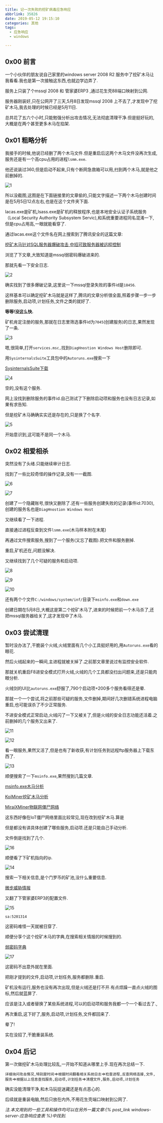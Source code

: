 ```yaml
---
title: 记一次失败的挖矿病毒应急响应
abbrlink: 35826
date: 2019-05-12 19:15:10
categories: 其他
tags:
  - 应急响应
  - windows

---
```


## 0x00 前言

一个小伙伴的朋友说自己家里的windows server 2008 R2 服务中了挖矿木马让我看看.我也是第一次接触这东西,也就边学边弄了.

服务上只装了个mssql 2008 和 管家婆ERP3 ,通过花生壳88端口映射到公网.

服务器刚装好,只在公网开了三天,5月8日发现mssql 2008 上不去了,才发现中了挖矿木马,我去处理的时候已经是5月11日.

总共花了五六个小时,只能勉强分析出攻击情况,无法彻底清理干净.但是挺好玩的,大概是在两个甚至更多木马在掐架.

## 0x01 粗略分析

我接手的时候,他说已经删了两个木马文件.但是重启后这两个木马文件没再次生成,服务还是有一个高cpu占用的进程`lsmm.exe`.

他还说装过360,但是启动不起来,只有个断网急救箱可以用,扫到两个木马,就是他之前删掉的.

![1](1.png)

所以没截图,这图是在下面链接里的文章偷的,只能文字描述一下两个木马创建时间是在5月5日12点左右,也是在这个文件夹下面.

lacas.exe是矿机,lsass.exe是矿机的释放程序,也是本地安全认证子系统服务（Local Security Authority Subsystem Servic),和系统重要进程同名混淆一下,但是cpu占用高,一眼就能看穿了.

通过lacas.exe这个文件名在网上搜索到了腾讯安全的这篇文章:

[挖矿木马针对SQL服务器爆破攻击 中招可致服务器被远程控制](<https://s.tencent.com/research/report/684.html>)

浏览了下文章,大致知道是mssql弱密码爆破进来的.

那就先看一下安全日志.

![2](2.png)

确实找到了很多爆破记录,这里说一下mssql登录失败的事件id是`18456`.

这样基本可以确定挖矿木马就是这样了,腾讯的文章分析很全面,照着步骤一步一步删除服务,启动项,计划任务,文件之类的就好了.

**等等!没这么快.**

矿机肯定注册的服务,那就在日志里筛选事件id为`7045`(创建服务)的日志,果然发现了一条.

![3](3.png)

嗯,很简单,打开`services.msc,`找到`DiagHnostion Windows Host`删除即可.

用`SysinternalsSuite`工具包中的`Autoruns.exe`搜索一下

[SysinternalsSuite下载](<https://docs.microsoft.com/en-us/sysinternals/downloads/sysinternals-suite>)

![4](4.png)

空的,没有这个服务.

网上没找到删除服务的事件id.自己测试了下删除启动项和服务也没有日志记录,如果有求告知.

但是挖矿木马确确实实还是存在的,只是换了个名字.

![5](5.png)

开始意识到,这可能不是同一个木马.



## 0x02 相爱相杀

突然没有了头绪.只能继续审计日志.

找到了一些比较奇怪的操作记录,没有一一截图.

![6](6.png)

![7](7.png)

创建了一个隐藏账号,很快又删除了.还有一些服务创建失败的记录(事件id:7030),创建的服务名也是`DiagHnostion Windows Host`

又继续看了一下进程.

直接通过进程反查到文件`lsmm.exe`(木马样本附在末尾)

再通过文件搜索服务,搜到了一个服务(又忘了截图).把文件和服务删掉.

重启,矿机还在,问题没解决.

又继续找到了几个可疑的服务和启动项.

![8](8.png)

![9](9.png)

![10](10.png)

还有两个个文件`C:/windows/system/inf/`目录下`msinfo.exe`和`down.exe`

创建日期在5月8日,大概这是第二个挖矿木马了,进来的时候把前一个木马杀了,还把mssql服务器给关了,这才发现中了木马.

## 0x03 尝试清理

暂时没办法了,干脆装个火绒,火绒里面有几个小工具挺好用的,用`Autoruns.exe`看的眼花.

然后火绒起来的一瞬间,主进程就被关掉了.之前那文章里说过有监控安全软件.

那就关机重启F8进安全模式打开火绒,火绒的几个工具都没扫出问题来,还是只能肉眼分析.

火绒剑的UI比`autoruns.exe`舒服了,790个启动项+200多个服务看得还是晕.

那就一个一个尝试,将之前那些可疑的服务,文件删掉,期间好几次删错系统进程电脑重启,也可能误杀了不少正常服务.

不进安全模式正常启动,火绒闪了一下又被关了,但是火绒的安全日志功能还活着.之前删掉的几个服务又出来了.

![11](11.jpg)

![12](12.png)

看一眼服务,果然又活了,但是也有了新收获,有计划任务到远程ftp服务器上下载东西了.

![13](13.png)

顺便搜索了一下`msinfo.exe`,果然搜到几篇文章.

[msinfo.exe木马分析](http://ronpa.top/2019/02/25/木马分析-msinfo-exe/)

[KoiMiner挖矿木马分析](<https://www.freebuf.com/articles/network/189501.html>)

[MiraiXMiner物联网僵尸网络](<https://www.sangfor.com/source/blog-network-security/1101.html>)

这东西好像在IoT僵尸网络里面比较常见,现在改到挖矿木马.算是

但是都没有讲具体创建了哪些服务,启动项.还是只能自己手动分析.

文件倒是找到了几个.

![16](16.png)

顺便看了下矿机指向的ip.

![14](14.png)

搜索一下相关信息,是个门罗币的矿池,没什么重要信息.

[微步威胁情报](<https://x.threatbook.cn/nodev4/ip/78.46.91.134>)

又翻了下管家婆ERP3的配置文件.

![15](15.png)

`sa:5201314`

这密码难怪一天就被日穿了.

顺便分享个这个挖矿木马的字典,在搜索相关情报的时候搜到的.

[弱密码字典](<http://211.112.25.235/ezon/sw/SWFT/Image/user/web/password.txt>)

![17](17.png)

这密码不出意外就在里面.

把刚才提到的文件,启动项,计划任务,服务都删除.重启.

矿机没有运行,服务也没有再次出现,但是火绒还是打不开.有点烦躁一直点火绒的图标,然后就蓝屏了.

应该是注入或者替换了某些系统进程,可以的启动项和服务我都一个一个看过去了.,

再次重启,这下好了,服务,启动项,计划任务,文件都回来了.

晕了!

实在没招了,干脆重装系统.

## 0x04 后记

第一次做挖矿木马处理比较乱,一开始不知道从哪里上手.现在再次总结一下.

`详细询问攻击情况,特别是时间`$\Longrightarrow$`根据时间翻看相关系统日志`$\Longrightarrow$`检查进程,反查网络连接,文件,服务`$\Longrightarrow$`根据以上信息查找服务,启动项,计划任务`$\Longrightarrow$`清理文件,服务,启动项,计划任务`

确实没能清理干净,和木马玩捉迷藏还是有点恶心的.

后续就是重装电脑,然后只放在内外,不用花生壳端口映射到公网了.

*注.本文用到的一些工具和操作均可以在另外一篇文章:{% post_link windows-server-应急响应查表 %}中找到.*